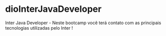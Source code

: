 # dioInterJavaDeveloper
Inter Java Developer - Neste bootcamp você terá contato com as principais tecnologias utilizadas pelo Inter !
